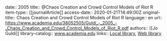 date:: 2005
title:: @Chaos Creation and Crowd Control Models of Riot R
item-type:: [[journalArticle]]
access-date:: 2020-01-21T14:49:00Z
original-title:: Chaos Creation and Crowd Control Models of Riot R
language:: en
url:: https://www.academia.edu/38052505/Guldi_-_2005_-_Chaos_Creation_and_Crowd_Control_Models_of_Riot_R.pdf
authors:: [[Jo Guldi]]
library-catalog:: www.academia.edu
links:: [Local library](zotero://select/groups/2386895/items/RHYF238X), [Web library](https://www.zotero.org/groups/2386895/items/RHYF238X)
